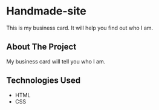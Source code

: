# Handmade-site
This is my business card. It will help you find out who I am.

## About The Project
My business card will tell you who I am.

## Technologies Used
* HTML
* CSS
